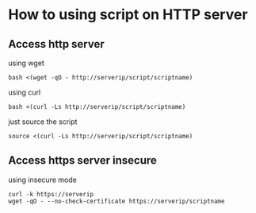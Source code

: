 # How to using script on HTTP server

## Access http server

using wget

	bash <(wget -qO - http://serverip/script/scriptname)

using curl

	bash <(curl -Ls http://serverip/script/scriptname)

just source the script

	source <(curl -Ls http://serverip/script/scriptname)

## Access https server insecure

using insecure mode

	curl -k https://serverip
	wget -qO - --no-check-certificate https://serverip/scriptname
